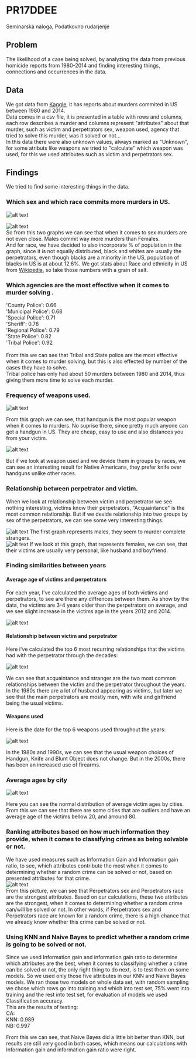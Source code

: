 # PR17DDEE
Seminarska naloga, Podatkovno rudarjenje

## Problem

The likelihood of a case being solved, by analyzing the data from previous homicide reports from 1980-2014 and finding interesting things, connections and occurrences in the data.
## Data

We got data from [Kaggle](https://www.kaggle.com/murderaccountability/homicide-reports), it has reports about murders commited in US between 1980 and 2014. <br/>
Data comes in a csv file, it is presented in a table with rows and columns, each row describes a murder and columns represent "attributes" about that murder, such as victim and perpetrators sex, weapon used, agency that tried to solve this murder, was it solved or not... <br/>
In this data there were also unknown values, always marked as "Unknown", for some atributs like weapons we tried to "calculate" which weapon was used, for this we used attributes such as victim and perpetrators sex.<br/>


## Findings

We tried to find some interesting things in the data.<br/>

### Which sex and which race commits more murders in US.<br/>
![alt text](https://github.com/bambuco2/PR17DDEEJVTH/blob/master/spol_umor.png)

![alt text](https://github.com/bambuco2/PR17DDEEJVTH/blob/master/race_umr.png)
<br/>
So from this two graphs we can see that when it comes to sex murders are not even close. Males commit way more murders than Females.<br/>
And for race, we have decided to also incorporate % of population in the graph, since it is not equally distributed, black and whites are usually the perpetrators, even though blacks are a minority in the US, population of blacks in US is at about 12.6%. We got stats about Race and ethnicity in US from [Wikipedia](https://en.wikipedia.org/wiki/Race_and_ethnicity_in_the_United_States), so take those numbers with a grain of salt. 

### Which agencies are the most effective when it comes to murder solving .<br/>

'County Police': 0.66<br/>
'Municipal Police': 0.68<br/>
'Special Police': 0.71<br/>
'Sheriff': 0.78<br/>
'Regional Police': 0.79<br/>
'State Police': 0.82<br/>
'Tribal Police': 0.92<br/>
<br/>
From this we can see that Tribal and State police are the most effective when it comes to murder solving, but this is also effected by number of the cases they have to solve.<br/>
Tribal police has only had about 50 murders between 1980 and 2014, thus giving them more time to solve each murder.<br/>

### Frequency of weapons used.<br/>
![alt text](https://github.com/bambuco2/PR17DDEEJVTH/blob/master/orozja.png)

From this graph we can see, that handgun is the most popular weapon when it comes to murders. No suprise there, since pretty much anyone can get a handgun in US. They are cheap, easy to use and also distances you from your victim.

![alt text](https://github.com/bambuco2/PR17DDEEJVTH/blob/master/orozje_native.png)

But if we look at weapon used and we devide them in groups by races, we can see an interesting result for Native Americans, they 
prefer knife over handguns unlike other races.

### Relationship between perpetrator and victim.<br/>

When we look at relationship between victim and perpetrator we see nothing interesting, victims know their perpetrators, "Acquaintance" is the most common relationship.
But if we devide relationship into two groups by sex of the perpetrators, we can see some very interesting things.


![alt text](https://github.com/bambuco2/PR17DDEEJVTH/blob/master/odnos_male.png)
The first graph represents males, they seem to murder complete strangers.<br/>
![alt text](https://github.com/bambuco2/PR17DDEEJVTH/blob/master/odnos_female.png)
If we look at this graph, that represents females, we can see, that their victims are usually very personal, like husband and boyfriend.


### Finding similarities between years

#### Average age of victims and perpetrators
For each year, I've calculated the average ages of both victims and perpetrators, to see are there any diffrences between them. As show by the data, the victims are 3-4 years older than the perpetrators
on average, and we see slight increase in the victims age in the years 2012 and 2014.

![alt text](https://github.com/bambuco2/PR17DDEEJVTH/blob/master/avg_age.png)

#### Relationship between victim and perpetrator

Here i've calculated the top 6 most recurring relationships that the victims had with the perpetrator through the decades:<br/>

![alt text](https://github.com/bambuco2/PR17DDEEJVTH/blob/master/relat_decad.png)

We can see that acquaintance and stranger are the two most common relationships between the victim and the perpetrator throughout the years. In the 1980s there are a lot of husband appearing as victims, 
but later we see that the main perpetrators are mostly men, with wife and girlfriend being the usual victims.

#### Weapons used

Here is the date for the top 6 weapons used throughout the years:<br/>

![alt text](https://github.com/bambuco2/PR17DDEEJVTH/blob/master/weap_decad.png)

In the 1980s and 1990s, we can see that the usual weapon choices of Handgun, Knife and Blunt Object does not change. But in the 2000s, there has been an increased use of firearms.

### Average ages by city

![alt text](https://github.com/bambuco2/PR17DDEEJVTH/blob/master/age_means.png)

Here you can see the normal distribution of average victim ages by cities. From this we can see that there are some cities that are outliers and have an average age of the victims bellow 20, and arround 80.

### Ranking attributes based on how much information they provide, when it comes to classifying crimes as being solvable or not.<br/>
We have used measures such as Information Gain and Information gain ratio, to see, which attributes contribute the most when it comes to determining whether a random crime can be solved or not, based on presented attributes for that crime. 
<br/>
![alt text](https://github.com/bambuco2/PR17DDEEJVTH/blob/master/atributi.jpg)<br/>
From this picture, we can see that Perpetrators sex and Perpetrators race are the strongest attributes. Based on our calculations, these two attributes are the strongest, when it comes to determining whether a random crime can/will be solved or not. 
In other words, if Perpetrators sex and Perpetrators race are known for a random crime, there is a high chance that we already know whether this crime can be solved or not.

### Using KNN and Naive Bayes to predict whether a random crime is going to be solved or not.<br/>
Since we used Information gain and information gain ratio to determine which attributes are the best, when it comes to classifying whether a crime can be solved or not, the only right thing to do next, is to test them on some models. So we used only those five attributes in our KNN and Naive Bayes models. We ran those two models on whole data set, with random sampling we chose which rows go into training and which into test set, 75% went into training and the rest into test set, for evaluation of models we used Classification accuracy. <br/>
This are the results of testing:<br/>
      CA:<br/>
KNN: 0.989<br/>
NB:  0.997<br/>

From this we can see, that Naive Bayes did a little bit better than KNN, but results are still very good in both cases, which means our calculations with Information gain and information gain ratio were right.
